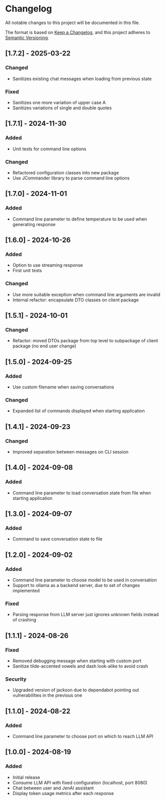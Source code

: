 # Changelog

All notable changes to this project will be documented in this file.

The format is based on [Keep a Changelog](https://keepachangelog.com/en/1.1.0/),
and this project adheres to [Semantic Versioning](https://semver.org/spec/v2.0.0.html).

## [1.7.2] - 2025-03-22

### Changed

- Sanitizes existing chat messages when loading from previous state

### Fixed

- Sanitizes one more variation of upper case A
- Sanitizes variations of single and double quotes


## [1.7.1] - 2024-11-30

### Added

- Unit tests for command line options

### Changed

- Refactored configuration classes into new package
- Use JCommander library to parse command line options


## [1.7.0] - 2024-11-01

### Added

- Command line parameter to define temperature to be used when generating response


## [1.6.0] - 2024-10-26

### Added

- Option to use streaming response
- First unit tests

### Changed

- Use more suitable exception when command line arguments are invalid
- Internal refactor: encapsulate DTO classes on client package


## [1.5.1] - 2024-10-01

### Changed

- Refactor: moved DTOs package from top level to subpackage of client package (no end user change)


## [1.5.0] - 2024-09-25

### Added

- Use custom filename when saving conversations

### Changed

- Expanded list of commands displayed when starting application


## [1.4.1] - 2024-09-23

### Changed

- Improved separation between messages on CLI session


## [1.4.0] - 2024-09-08

### Added

- Command line parameter to load conversation state from file when starting application


## [1.3.0] - 2024-09-07

### Added

- Command to save conversation state to file


## [1.2.0] - 2024-09-02

### Added

- Command line parameter to choose model to be used in conversation
- Support to ollama as a backend server, due to set of changes implemented

### Fixed

- Parsing response from LLM server just ignores unknown fields instead of crashing


## [1.1.1] - 2024-08-26

### Fixed

- Removed debugging message when starting with custom port
- Sanitize tilde-accented vowels and dash look-alike to avoid crash

### Security

- Upgraded version of jackson due to dependabot pointing out vulnerabilities in the previous one


## [1.1.0] - 2024-08-22

### Added

- Command line parameter to choose port on which to reach LLM API


## [1.0.0] - 2024-08-19

### Added

- Initial release
- Consume LLM API with fixed configuration (localhost, port 8080)
- Chat between user and JenAI assistant
- Display token usage metrics after each response

